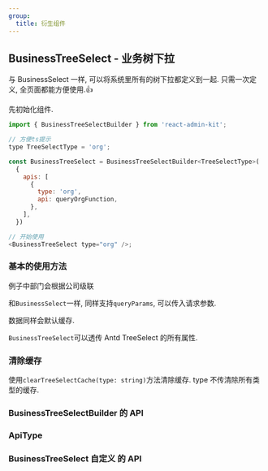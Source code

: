 ```yaml
---
group:
  title: 衍生组件
---
```


## BusinessTreeSelect - 业务树下拉

与 BusinessSelect 一样, 可以将系统里所有的树下拉都定义到一起. 只需一次定义, 全页面都能方便使用.👍

先初始化组件.

```js
import { BusinessTreeSelectBuilder } from 'react-admin-kit';

// 方便ts提示
type TreeSelectType = 'org';

const BusinessTreeSelect = BusinessTreeSelectBuilder<TreeSelectType>(
  {
    apis: [
      {
        type: 'org',
        api: queryOrgFunction,
      },
    ],
  })

// 开始使用
<BusinessTreeSelect type="org" />;
```

### 基本的使用方法

例子中部门会根据公司级联

和`BusinessSelect`一样, 同样支持`queryParams`, 可以传入请求参数.

数据同样会默认缓存.

`BusinessTreeSelect`可以透传 Antd TreeSelect 的所有属性.

<code src="./basic/index.tsx"></code>

### 清除缓存

使用`clearTreeSelectCache(type: string)`方法清除缓存. type 不传清除所有类型的缓存.

<code src="./clearCache/index.tsx"></code>

### BusinessTreeSelectBuilder 的 API

<API exports='["default"]' hideTitle src="../../../src/BusinessTreeSelectBuilder/index.tsx"></API>

### ApiType

<API exports='["Api"]' hideTitle src="../../../src/BusinessTreeSelectBuilder/index.tsx"></API>

### BusinessTreeSelect 自定义 的 API

<API exports='["Self"]' hideTitle src="../../../src/BusinessTreeSelectBuilder/index.tsx"></API>
